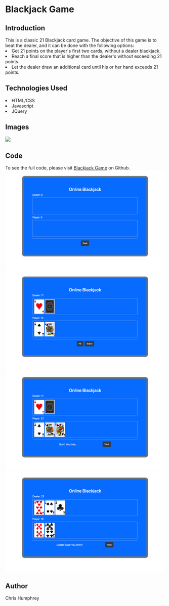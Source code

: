 <h1>Blackjack Game</h1>

<h2>Introduction</h2>
This is a classic 21 Blackjack card game. The objective of this game is to beat the dealer, and it can be done with the following options:

<li>Get 21 points on the player's first two cards, without a dealer blackjack.</li>
<li>Reach a final score that is higher than the dealer's without exceeding 21 points.</li>
<li>Let the dealer draw an additional card until his or her hand exceeds 21 points.</li>


<h2>Technologies Used</h2>
<li>HTML/CSS</li>
<li>Javascript</li>
<li>JQuery</li>

<h2>Images</h2>
<img src="images/codeexample.png" style="width= 30px">



<h2>Code</h2>
To see the full code, please visit <a href="https://github.com/Chris-Humphrey/Blackjack-Game">Blackjack Game</a> on Github.
<img src="images/GameStart.png" style="width= 30px">
<img src="images/GameDeal.png" style="width= 30px">
<img src="images/GameLose.png" style="width= 30px">
<img src="images/GameWin.png" style="width= 30px">


<h2>Author</h2>
Chris Humphrey